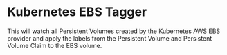 # Kubernetes EBS Tagger

This will watch all Persistent Volumes created by the Kubernetes AWS EBS provider and apply the labels from the Persistent Volume and Persistent Volume Claim to the EBS volume.
